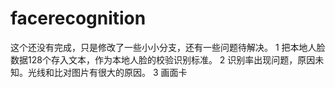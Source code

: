 # facerecognition

这个还没有完成，只是修改了一些小小分支，还有一些问题待解决。
1 把本地人脸数据128个存入文本，作为本地人脸的校验识别标准。
2 识别率出现问题，原因未知。光线和比对图片有很大的原因。
3 画面卡 
